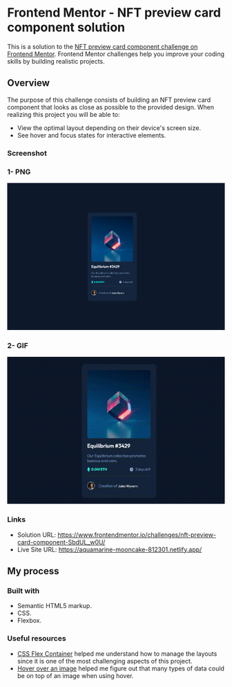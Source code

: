 <h1> Frontend Mentor - NFT preview card component solution </h1>
This is a solution to the <a href="https://www.frontendmentor.io/challenges/nft-preview-card-component-SbdUL_w0U/">NFT preview card component challenge on Frontend Mentor</a>. Frontend Mentor challenges help you improve your coding skills by building realistic projects. 
<h2>Overview</h2>
The purpose of this challenge consists of building an NFT preview card component that looks as close as possible to the provided design.
When realizing this project you will be able to: 

<ul>
  <li>View the optimal layout depending on their device's screen size.</li>
  <li>See hover and focus states for interactive elements.</li>
</ul>
<h3>Screenshot</h3>
<h3>1- PNG</h3>
<IMG SRC="images/image.png" style="width="520" height="340">
<h3>2- GIF</h3>
<IMG SRC="images/gif.gif" style="width="520" height="340">

<h3>Links</h3>
<ul>
  <li>Solution URL: <a href="https://www.frontendmentor.io/challenges/nft-preview-card-component-SbdUL_w0U/"> https://www.frontendmentor.io/challenges/nft-preview-card-component-SbdUL_w0U/ </a> </li>
  <li>Live Site URL:  <a href="https://aquamarine-mooncake-812301.netlify.app/"> https://aquamarine-mooncake-812301.netlify.app/ </a></li>
</ul>

<h2>My process</h2>
<h3>Built with </h3>
<ul>
  <li>Semantic HTML5 markup.</li>
  <li>CSS.</li>
  <li>Flexbox.</li>
</ul>

<h3>Useful resources</h3>
<ul>
  <li><a href="https://www.w3schools.com/css/css3_flexbox_container.asp">CSS Flex Container</a> helped me understand how to manage the layouts since it is one of the most challenging aspects of this project.</li>
  <li><a href="https://www.w3schools.com/css/tryit.asp?filename=trycss_css_image_overlay_opacity">Hover over an image</a> helped me figure out that many types of data could be on top of an image when using hover. </li>
</ul>

